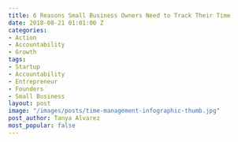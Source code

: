```yaml
---
title: 6 Reasons Small Business Owners Need to Track Their Time
date: 2018-08-21 01:01:00 Z
categories:
- Action
- Accountability
- Growth
tags:
- Startup
- Accountability
- Entrepreneur
- Founders
- Small Business
layout: post
image: "/images/posts/time-management-infographic-thumb.jpg"
post_author: Tanya Alvarez
most_popular: false
---
```


